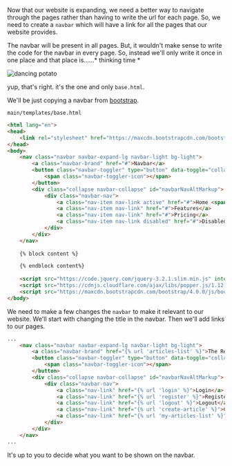 Now that our website is expanding, we need a better way to navigate through the pages rather than having to write the url for each page. So, we need to create a `navbar` which will have a link for all the pages that our website provides.

The navbar will be present in all pages. But, it wouldn't make sense to write the code for the navbar in every page. So, instead we'll only write it once in one place and that place is......* thinking time *

![dancing potato](https://media1.tenor.com/images/61497871ab091f01703a3f1a624fb3c4/tenor.gif?itemid=11684043)

yup, that's right. it's the one and only `base.html`.

We'll be just copying a navbar from [bootstrap](https://getbootstrap.com/docs/4.0/components/navbar/). 

`main/templates/base.html`
```html
<html lang="en">
<head>
    <link rel="stylesheet" href="https://maxcdn.bootstrapcdn.com/bootstrap/4.0.0/css/bootstrap.min.css" integrity="sha384-Gn5384xqQ1aoWXA+058RXPxPg6fy4IWvTNh0E263XmFcJlSAwiGgFAW/dAiS6JXm" crossorigin="anonymous">
</head>
<body>
    <nav class="navbar navbar-expand-lg navbar-light bg-light">
        <a class="navbar-brand" href="#">Navbar</a>
        <button class="navbar-toggler" type="button" data-toggle="collapse" data-target="#navbarNavAltMarkup" aria-controls="navbarNavAltMarkup" aria-expanded="false" aria-label="Toggle navigation">
            <span class="navbar-toggler-icon"></span>
        </button>
        <div class="collapse navbar-collapse" id="navbarNavAltMarkup">
            <div class="navbar-nav">
                <a class="nav-item nav-link active" href="#">Home <span class="sr-only">(current)</span></a>
                <a class="nav-item nav-link" href="#">Features</a>
                <a class="nav-item nav-link" href="#">Pricing</a>
                <a class="nav-item nav-link disabled" href="#">Disabled</a>
            </div>
        </div>
    </nav>
    
    {% block content %}

    {% endblock content%}
    
    <script src="https://code.jquery.com/jquery-3.2.1.slim.min.js" integrity="sha384-KJ3o2DKtIkvYIK3UENzmM7KCkRr/rE9/Qpg6aAZGJwFDMVNA/GpGFF93hXpG5KkN" crossorigin="anonymous"></script>
    <script src="https://cdnjs.cloudflare.com/ajax/libs/popper.js/1.12.9/umd/popper.min.js" integrity="sha384-ApNbgh9B+Y1QKtv3Rn7W3mgPxhU9K/ScQsAP7hUibX39j7fakFPskvXusvfa0b4Q" crossorigin="anonymous"></script>
    <script src="https://maxcdn.bootstrapcdn.com/bootstrap/4.0.0/js/bootstrap.min.js" integrity="sha384-JZR6Spejh4U02d8jOt6vLEHfe/JQGiRRSQQxSfFWpi1MquVdAyjUar5+76PVCmYl" crossorigin="anonymous"></script>
</body>
```

We need to make a few changes the `navbar` to make it relevant to our website. We'll start with changing the title in the navbar. Then we'll add links to our pages.

```html
...
    <nav class="navbar navbar-expand-lg navbar-light bg-light">
        <a class="navbar-brand" href="{% url 'articles-list' %}">The Reading Potato</a>
        <button class="navbar-toggler" type="button" data-toggle="collapse" data-target="#navbarNavAltMarkup" aria-controls="navbarNavAltMarkup" aria-expanded="false" aria-label="Toggle navigation">
            <span class="navbar-toggler-icon"></span>
        </button>
        <div class="collapse navbar-collapse" id="navbarNavAltMarkup">
            <div class="navbar-nav">
                <a class="nav-link" href="{% url 'login' %}">Login</a>
                <a class="nav-link" href="{% url 'register' %}">Register</a>
                <a class="nav-link" href="{% url 'logout' %}">Logout</a>
                <a class="nav-link" href="{% url 'create-article' %}">Create</a>
                <a class="nav-link" href="{% url 'my-articles-list' %}">My Articles</a>
            </div>      
        </div>
    </nav>
...
```

It's up to you to decide what you want to be shown on the navbar.